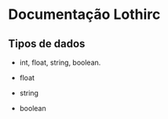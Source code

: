 Documentação Lothirc
====================

## Tipos de dados

* int, float, string, boolean.

* float 

* string

* boolean
